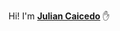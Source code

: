 Hi! I'm **<a href="https://juliancadi.com" title="juliancadi.com" target="_blank">Julian Caicedo</a>** ✋